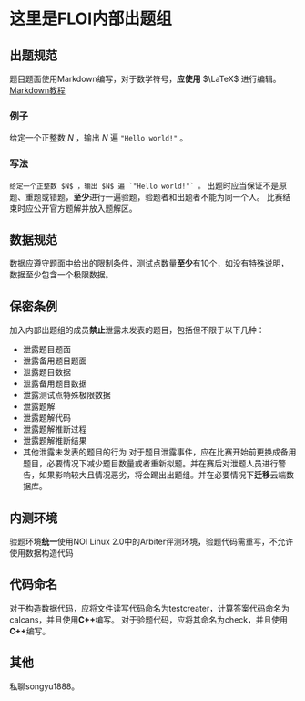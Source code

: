 # 这里是FLOI内部出题组
## 出题规范
题目题面使用Markdown编写，对于数学符号，**应使用** $\LaTeX$ 进行编辑。
[Markdown教程](https://markdown.com.cn/)
### 例子
给定一个正整数 $N$ ，输出 $N$ 遍 `"Hello world!"` 。
### 写法
```给定一个正整数 $N$ ，输出 $N$ 遍 `"Hello world!"` 。```
出题时应当保证不是原题、重题或错题，**至少**进行一遍验题，验题者和出题者不能为同一个人。
比赛结束时应公开官方题解并放入题解区。
## 数据规范
数据应遵守题面中给出的限制条件，测试点数量**至少**有10个，如没有特殊说明，数据至少包含一个极限数据。
## 保密条例
加入内部出题组的成员**禁止**泄露未发表的题目，包括但不限于以下几种：
- 泄露题目题面
- 泄露备用题目题面
- 泄露题目数据
- 泄露备用题目数据
- 泄露测试点特殊极限数据
- 泄露题解
- 泄露题解代码
- 泄露题解推断过程
- 泄露题解推断结果
- 其他泄露未发表的题目的行为
对于题目泄露事件，应在比赛开始前更换成备用题目，必要情况下减少题目数量或者重新拟题。并在赛后对泄题人员进行警告，如果影响较大且情况恶劣，将会踢出出题组。并在必要情况下**迁移**云端数据库。
## 内测环境
验题环境**统一**使用NOI Linux 2.0中的Arbiter评测环境，验题代码需重写，不允许使用数据构造代码
## 代码命名
对于构造数据代码，应将文件读写代码命名为testcreater，计算答案代码命名为calcans，并且使用<strong>C++</strong>编写。
对于验题代码，应将其命名为check，并且使用<strong>C++</strong>编写。
## 其他
私聊songyu1888。